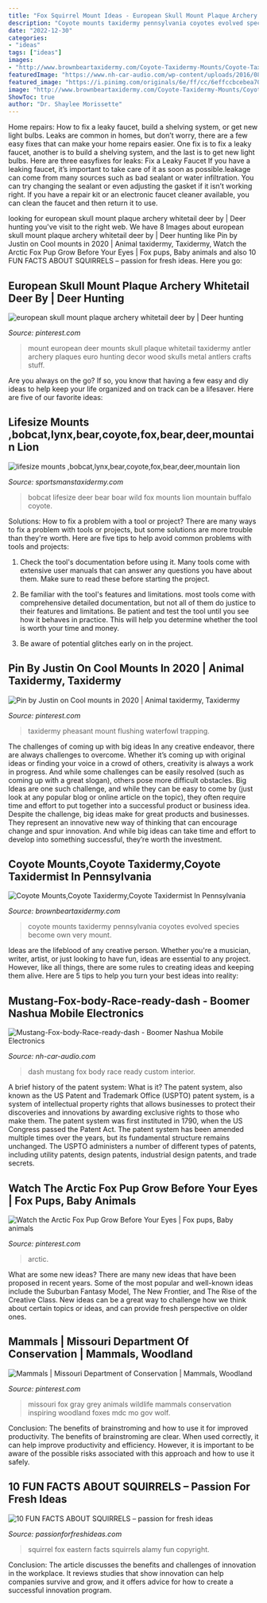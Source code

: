 ```yaml
---
title: "Fox Squirrel Mount Ideas - European Skull Mount Plaque Archery Whitetail Deer By"
description: "Coyote mounts taxidermy pennsylvania coyotes evolved species become own very mount"
date: "2022-12-30"
categories:
- "ideas"
tags: ["ideas"]
images:
- "http://www.brownbeartaxidermy.com/Coyote-Taxidermy-Mounts/Coyote-Taxidermy-Mounts-Pennsylvania.jpg"
featuredImage: "https://www.nh-car-audio.com/wp-content/uploads/2016/08/Mustang-Fox-body-Race-ready-dash.jpg"
featured_image: "https://i.pinimg.com/originals/6e/ff/cc/6effccbcebea70701022e8d56d382b2d.jpg"
image: "http://www.brownbeartaxidermy.com/Coyote-Taxidermy-Mounts/Coyote-Taxidermy-Mounts-Pennsylvania.jpg"
ShowToc: true
author: "Dr. Shaylee Morissette"
---
```



Home repairs: How to fix a leaky faucet, build a shelving system, or get new light bulbs.
Leaks are common in homes, but don’t worry, there are a few easy fixes that can make your home repairs easier. One fix is to fix a leaky faucet, another is to build a shelving system, and the last is to get new light bulbs. Here are three easyfixes for leaks: 
Fix a Leaky Faucet
If you have a leaking faucet, it’s important to take care of it as soon as possible.leakage can come from many sources such as bad sealant or water infiltration. You can try changing the sealant or even adjusting the gasket if it isn’t working right. If you have a repair kit or an electronic faucet cleaner available, you can clean the faucet and then return it to use.

	

		
looking for european skull mount plaque archery whitetail deer by | Deer hunting you've visit to the right web. We have 8 Images about european skull mount plaque archery whitetail deer by | Deer hunting like Pin by Justin on Cool mounts in 2020 | Animal taxidermy, Taxidermy, Watch the Arctic Fox Pup Grow Before Your Eyes | Fox pups, Baby animals and also 10 FUN FACTS ABOUT SQUIRRELS – passion for fresh ideas. Here you go:
		
    
## European Skull Mount Plaque Archery Whitetail Deer By | Deer Hunting

<img loading=lazy src="https://i.pinimg.com/originals/6e/ff/cc/6effccbcebea70701022e8d56d382b2d.jpg" onerror="this.onerror=null;this.src='https://tse4.mm.bing.net/th?id=OIP.1lwaLec7GXQS9Ife9zO27gHaJ2&amp;pid=15.1';" alt="european skull mount plaque archery whitetail deer by | Deer hunting">

_Source: pinterest.com_

>mount european deer mounts skull plaque whitetail taxidermy antler archery plaques euro hunting decor wood skulls metal antlers crafts stuff. 

	

Are you always on the go? If so, you know that having a few easy and diy ideas to help keep your life organized and on track can be a lifesaver. Here are five of our favorite ideas: 

    
## Lifesize Mounts ,bobcat,lynx,bear,coyote,fox,bear,deer,mountain Lion

<img loading=lazy src="http://www.sportsmanstaxidermy.com/images/100_0491.JPG" onerror="this.onerror=null;this.src='https://tse3.mm.bing.net/th?id=OIP.Hh6msYOwcyPcp6S2YzQy7AHaJ4&amp;pid=15.1';" alt="lifesize mounts ,bobcat,lynx,bear,coyote,fox,bear,deer,mountain lion">

_Source: sportsmanstaxidermy.com_

>bobcat lifesize deer bear boar wild fox mounts lion mountain buffalo coyote. 

	

Solutions: How to fix a problem with a tool or project?
There are many ways to fix a problem with tools or projects, but some solutions are more trouble than they're worth. Here are five tips to help avoid common problems with tools and projects:
1. Check the tool's documentation before using it. Many tools come with extensive user manuals that can answer any questions you have about them. Make sure to read these before starting the project.

2. Be familiar with the tool's features and limitations. most tools come with comprehensive detailed documentation, but not all of them do justice to their features and limitations. Be patient and test the tool until you see how it behaves in practice. This will help you determine whether the tool is worth your time and money.

3. Be aware of potential glitches early on in the project.

    
## Pin By Justin On Cool Mounts In 2020 | Animal Taxidermy, Taxidermy

<img loading=lazy src="https://i.pinimg.com/736x/bb/58/9d/bb589df3ac9f13ad651cf44e5890f9ce.jpg" onerror="this.onerror=null;this.src='https://tse3.mm.bing.net/th?id=OIP.832UpfhK7cj6OaZhuLrEtQHaJ3&amp;pid=15.1';" alt="Pin by Justin on Cool mounts in 2020 | Animal taxidermy, Taxidermy">

_Source: pinterest.com_

>taxidermy pheasant mount flushing waterfowl trapping. 

	

The challenges of coming up with big ideas
In any creative endeavor, there are always challenges to overcome. Whether it’s coming up with original ideas or finding your voice in a crowd of others, creativity is always a work in progress. And while some challenges can be easily resolved (such as coming up with a great slogan), others pose more difficult obstacles. Big Ideas are one such challenge, and while they can be easy to come by (just look at any popular blog or online article on the topic), they often require time and effort to put together into a successful product or business idea.
Despite the challenge, big ideas make for great products and businesses. They represent an innovative new way of thinking that can encourage change and spur innovation. And while big ideas can take time and effort to develop into something successful, they’re worth the investment.

    
## Coyote Mounts,Coyote Taxidermy,Coyote Taxidermist In Pennsylvania

<img loading=lazy src="http://www.brownbeartaxidermy.com/Coyote-Taxidermy-Mounts/Coyote-Taxidermy-Mounts-Pennsylvania.jpg" onerror="this.onerror=null;this.src='https://tse3.mm.bing.net/th?id=OIP.aVymcbkze4tFk0MrtLACFQHaJ4&amp;pid=15.1';" alt="Coyote Mounts,Coyote Taxidermy,Coyote Taxidermist In Pennsylvania">

_Source: brownbeartaxidermy.com_

>coyote mounts taxidermy pennsylvania coyotes evolved species become own very mount. 

	

Ideas are the lifeblood of any creative person. Whether you're a musician, writer, artist, or just looking to have fun, ideas are essential to any project. However, like all things, there are some rules to creating ideas and keeping them alive. Here are 5 tips to help you turn your best ideas into reality:

    
## Mustang-Fox-body-Race-ready-dash - Boomer Nashua Mobile Electronics

<img loading=lazy src="https://www.nh-car-audio.com/wp-content/uploads/2016/08/Mustang-Fox-body-Race-ready-dash.jpg" onerror="this.onerror=null;this.src='https://tse3.mm.bing.net/th?id=OIP.2J_qEKk65D7aZ8OOFcBIqAHaEK&amp;pid=15.1';" alt="Mustang-Fox-body-Race-ready-dash - Boomer Nashua Mobile Electronics">

_Source: nh-car-audio.com_

>dash mustang fox body race ready custom interior. 

	

A brief history of the patent system: What is it?
The patent system, also known as the US Patent and Trademark Office (USPTO) patent system, is a system of intellectual property rights that allows businesses to protect their discoveries and innovations by awarding exclusive rights to those who make them. The patent system was first instituted in 1790, when the US Congress passed the Patent Act. The patent system has been amended multiple times over the years, but its fundamental structure remains unchanged. The USPTO administers a number of different types of patents, including utility patents, design patents, industrial design patents, and trade secrets.

    
## Watch The Arctic Fox Pup Grow Before Your Eyes | Fox Pups, Baby Animals

<img loading=lazy src="https://i.pinimg.com/736x/b8/2f/72/b82f72195a8be184ddcccb473aef2b9d--arctic-animals-arctic-fox.jpg" onerror="this.onerror=null;this.src='https://tse4.mm.bing.net/th?id=OIP.wr4vKqVKPAil4fZz66tr6QHaEK&amp;pid=15.1';" alt="Watch the Arctic Fox Pup Grow Before Your Eyes | Fox pups, Baby animals">

_Source: pinterest.com_

>arctic. 

	

What are some new ideas?
There are many new ideas that have been proposed in recent years. Some of the most popular and well-known ideas include the Suburban Fantasy Model, The New Frontier, and The Rise of the Creative Class. New ideas can be a great way to challenge how we think about certain topics or ideas, and can provide fresh perspective on older ones.

    
## Mammals | Missouri Department Of Conservation | Mammals, Woodland

<img loading=lazy src="https://i.pinimg.com/originals/96/94/6e/96946ed8bcf0b4a9bfb1ac10f351445e.jpg" onerror="this.onerror=null;this.src='https://tse1.mm.bing.net/th?id=OIP.N6f61hVk1VPrCQ6H_f38PAHaE7&amp;pid=15.1';" alt="Mammals | Missouri Department of Conservation | Mammals, Woodland">

_Source: pinterest.com_

>missouri fox gray grey animals wildlife mammals conservation inspiring woodland foxes mdc mo gov wolf. 

	

Conclusion: The benefits of brainstroming and how to use it for improved productivity.
The benefits of brainstroming are clear. When used correctly, it can help improve productivity and efficiency. However, it is important to be aware of the possible risks associated with this approach and how to use it safely.

    
## 10 FUN FACTS ABOUT SQUIRRELS – Passion For Fresh Ideas

<img loading=lazy src="http://passionforfreshideas.com/wp-content/uploads/2015/02/P-Eastern-fox-squirrel-PhotoCredit-Alamy.jpg" onerror="this.onerror=null;this.src='https://tse2.mm.bing.net/th?id=OIP.5f83cKSV8_NtBNyQD1-wvAHaE9&amp;pid=15.1';" alt="10 FUN FACTS ABOUT SQUIRRELS – passion for fresh ideas">

_Source: passionforfreshideas.com_

>squirrel fox eastern facts squirrels alamy fun copyright. 

	

Conclusion:
The article discusses the benefits and challenges of innovation in the workplace. It reviews studies that show innovation can help companies survive and grow, and it offers advice for how to create a successful innovation program.

